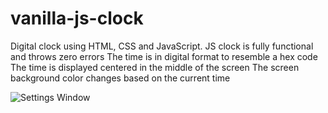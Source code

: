 # vanilla-js-clock
Digital clock using HTML, CSS and JavaScript. 
JS clock is fully functional and throws zero errors
The time is in digital format to resemble a hex code
The time is displayed centered in the middle of the screen
The screen background color changes based on the current time

![Settings Window](https://res.cloudinary.com/angelrodriguez/image/upload/v1544062491/Screen_Shot_2018-12-05_at_9.12.54_PM.png)
